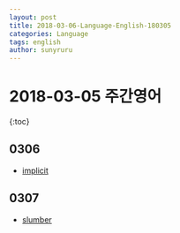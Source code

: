 ```yaml
---
layout: post
title: 2018-03-06-Language-English-180305
categories: Language
tags: english
author: sunyruru
---
```

# 2018-03-05 주간영어

{:toc}

## 0306

* [implicit](http://m.endic.naver.com/enkrEntry.nhn?entryId=9b18abb7b7db479781eef4027433d283)

## 0307

* [slumber](http://m.endic.naver.com/enkrEntry.nhn?entryId=9ac2f864d8ed44f38dea176f2c705625)
